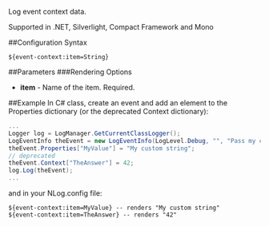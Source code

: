 Log event context data. 

Supported in .NET, Silverlight, Compact Framework and Mono

##Configuration Syntax
```
${event-context:item=String}
```

##Parameters
###Rendering Options
* **item** - Name of the item. Required.

##Example
In C# class, create an event and add an element to the Properties dictionary (or the deprecated Context dictionary):
```csharp
...
Logger log = LogManager.GetCurrentClassLogger();
LogEventInfo theEvent = new LogEventInfo(LogLevel.Debug, "", "Pass my custom value");
theEvent.Properties["MyValue"] = "My custom string";
// deprecated
theEvent.Context["TheAnswer"] = 42;
log.Log(theEvent);
...
```

and in your NLog.config file:

```
${event-context:item=MyValue} -- renders "My custom string"
${event-context:item=TheAnswer} -- renders "42"
```